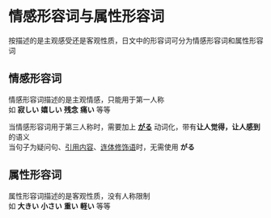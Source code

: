 # 情感形容词与属性形容词

按描述的是主观感受还是客观性质，日文中的形容词可分为情感形容词和属性形容词  

## 情感形容词

情感形容词描述的是主观情感，只能用于第一人称  
如 **寂しい** **嬉しい** **残念** **痛い** 等等  

当情感形容词用于第三人称时，需要加上 [**がる**](../4.particle/がる.md) 动词化，带有**让人觉得，让人感到**的语义  
当句子为疑问句、[引用内容](../4.particle/と.md#表示引用内容)、[连体修饰语](../9.sentence_pattern/连体修饰语.md)时，无需使用 **がる**  

## 属性形容词

属性形容词描述的是客观性质，没有人称限制  
如 **大きい** **小さい** **重い** **軽い** 等等  